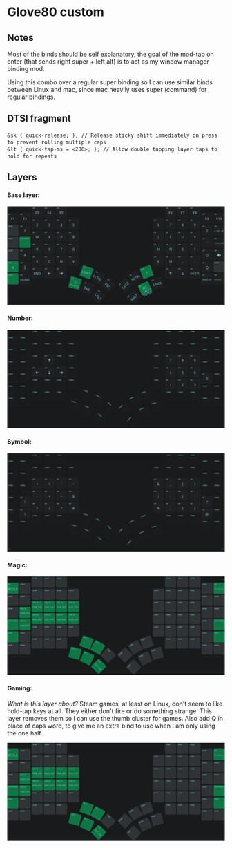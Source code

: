 # Glove80 custom

## Notes

Most of the binds should be self explanatory, the goal of the mod-tap on enter (that sends right super + left alt) is to act as my window manager binding mod.

Using this combo over a regular super binding so I can use similar binds between Linux and mac, since mac heavily uses super (command) for regular bindings.

## DTSI fragment

```
&sk { quick-release; }; // Release sticky shift immediately on press to prevent rolling multiple caps
&lt { quick-tap-ms = <200>; }; // Allow double tapping layer taps to hold for repeats
```

## Layers

#### Base layer:

![base](./layer0.png)

#### Number:

![number](./layer1.png)

#### Symbol:

![symbol](./layer2.png)

#### Magic:

![magic](./layer3.png)

#### Gaming:

*What is this layer about?* Steam games, at least on Linux, don't seem to like hold-tap keys at all. They either don't fire or do something strange. This layer removes them so I can use the thumb cluster for games. Also add Q in place of caps word, to give me an extra bind to use when I am only using the one half.

![magic](./layer3.png)
